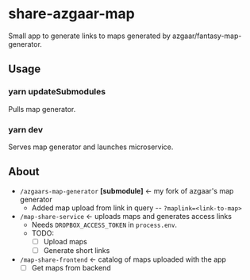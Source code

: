 # share-azgaar-map

Small app to generate links to maps generated by azgaar/fantasy-map-generator.

## Usage

### yarn updateSubmodules

Pulls map generator.

### yarn dev

Serves map generator and launches microservice.

## About

- `/azgaars-map-generator` **[submodule]** <- my fork of azgaar's map generator
  - Added map upload from link in query -- `?maplink=<link-to-map>`
- `/map-share-service` <- uploads maps and generates access links
  - Needs `DROPBOX_ACCESS_TOKEN` in `process.env`.
  - TODO:
    - [ ] Upload maps
    - [ ] Generate short links
- `/map-share-frontend` <- catalog of maps uploaded with the app
  - [ ] Get maps from backend
